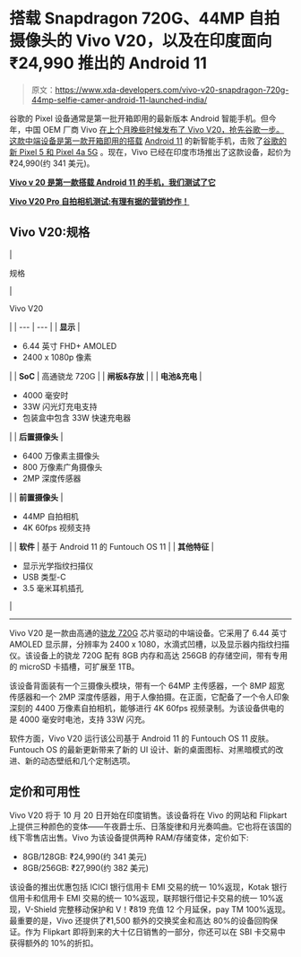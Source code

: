 # 搭载 Snapdragon 720G、44MP 自拍摄像头的 Vivo V20，以及在印度面向₹24,990 推出的 Android 11

> 原文：<https://www.xda-developers.com/vivo-v20-snapdragon-720g-44mp-selfie-camer-android-11-launched-india/>

谷歌的 Pixel 设备通常是第一批开箱即用的最新版本 Android 智能手机。但今年，中国 OEM 厂商 Vivo [在上个月晚些时候发布了 Vivo V20，抢先谷歌一步。这款中端设备是第一款开箱即用的搭载](https://www.xda-developers.com/vivo-v20-android-11/) [Android 11](https://www.xda-developers.com/tag/android-11/) 的新智能手机，击败了[谷歌的新 Pixel 5 和 Pixel 4a 5G](https://www.xda-developers.com/google-pixel-4a-5g-pixel-5-qualcomm-snapdragon-765g-launched/) 。现在，Vivo 已经在印度市场推出了这款设备，起价为₹24,990(约 341 美元)。

**[Vivo v 20 是第一款搭载 Android 11 的手机，我们测试了它](https://www.xda-developers.com/vivo-v20-first-phone-with-android-11-hands-on/)**

**[Vivo V20 Pro 自拍相机测试:有理有据的营销炒作！](https://www.xda-developers.com/vivo-v20-pro-selfie-camera-review/)**

## Vivo V20:规格

| 

规格

 | 

Vivo V20

 |
| --- | --- |
| **显示** | 

*   6.44 英寸 FHD+ AMOLED
*   2400 x 1080p 像素

 |
| **SoC** | 高通骁龙 720G |
| **闸板&存放** |  |
| **电池&充电** | 

*   4000 毫安时
*   33W 闪光灯充电支持
*   包装盒中包含 33W 快速充电器

 |
| **后置摄像头** | 

*   6400 万像素主摄像头
*   800 万像素广角摄像头
*   2MP 深度传感器

 |
| **前置摄像头** | 

*   44MP 自拍相机
*   4K 60fps 视频支持

 |
| **软件** | 基于 Android 11 的 Funtouch OS 11 |
| **其他特征** | 

*   显示光学指纹扫描仪
*   USB 类型-C
*   3.5 毫米耳机插孔

 |

* * *

Vivo V20 是一款由高通的[骁龙 720G](https://www.xda-developers.com/tag/qualcomm-snapdragon-720g/) 芯片驱动的中端设备。它采用了 6.44 英寸 AMOLED 显示屏，分辨率为 2400 x 1080，水滴式凹槽，以及显示器内指纹扫描仪。该设备上的骁龙 720G 配有 8GB 内存和高达 256GB 的存储空间，带有专用的 microSD 卡插槽，可扩展至 1TB。

该设备背面装有一个三摄像头模块，带有一个 64MP 主传感器，一个 8MP 超宽传感器和一个 2MP 深度传感器，用于人像拍摄。在正面，它配备了一个令人印象深刻的 4400 万像素自拍相机，能够进行 4K 60fps 视频录制。为该设备供电的是 4000 毫安时电池，支持 33W 闪充。

软件方面，Vivo V20 运行该公司基于 Android 11 的 Funtouch OS 11 皮肤。Funtouch OS 的最新更新带来了新的 UI 设计、新的桌面图标、对黑暗模式的改进、新的动态壁纸和几个定制选项。

## 定价和可用性

Vivo V20 将于 10 月 20 日开始在印度销售。该设备将在 Vivo 的网站和 Flipkart 上提供三种颜色的变体——午夜爵士乐、日落旋律和月光奏鸣曲。它也将在该国的线下零售店出售。Vivo 为该设备提供两种 RAM/存储变体，定价如下:

*   8GB/128GB: ₹24,990(约 341 美元)
*   8GB/256GB: ₹27,990(约 382 美元)

该设备的推出优惠包括 ICICI 银行信用卡 EMI 交易的统一 10%返现，Kotak 银行信用卡和信用卡 EMI 交易的统一 10%返现，联邦银行借记卡交易的统一 10%返现，V-Shield 完整移动保护和 V！₹819 充值 12 个月延保，pay TM 100%返现。最重要的是，Vivo 还提供了₹1,500 额外的交换奖金和高达 80%的设备回购保证。作为 Flipkart 即将到来的大十亿日销售的一部分，你还可以在 SBI 卡交易中获得额外的 10%的折扣。
